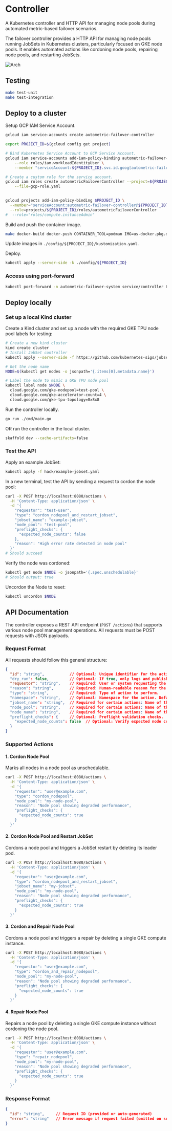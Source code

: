 # Controller

A Kubernetes controller and HTTP API for managing node pools during automated metric-based failover scenarios.

The failover controller provides a HTTP API for managing node pools running JobSets in Kubernetes clusters, particularly focused on GKE node pools. It enables automated actions like cordoning node pools, repairing node pools, and restarting JobSets.

![Arch](docs/diagrams/architecture.excalidraw.png)

## Testing

```bash
make test-unit
make test-integration
```

## Deploy to a cluster

Setup GCP IAM Service Account.

```bash
gcloud iam service-accounts create autometric-failover-controller

export PROJECT_ID=$(gcloud config get project)

# Bind Kubernetes Service Account to GCP Service Account.
gcloud iam service-accounts add-iam-policy-binding autometric-failover-controller@${PROJECT_ID}.iam.gserviceaccount.com \
    --role roles/iam.workloadIdentityUser \
    --member "serviceAccount:${PROJECT_ID}.svc.id.goog[autometric-failover-system/controller]"

# Create a custom role for the service account.
gcloud iam roles create autometricFailoverController --project=${PROJECT_ID} \
    --file=gcp-role.yaml
  

gcloud projects add-iam-policy-binding $PROJECT_ID \
  --member="serviceAccount:autometric-failover-controller@${PROJECT_ID}.iam.gserviceaccount.com" \
  --role=projects/${PROJECT_ID}/roles/autometricFailoverController
#  --role="roles/compute.instanceAdmin"
```

Build and push the container image.

```sh
make docker-build docker-push CONTAINER_TOOL=podman IMG=us-docker.pkg.dev/${PROJECT_ID}/default/autometric-failover-controller:$(git rev-parse --short HEAD)
```

Update images in `./config/${PROJECT_ID}/kustomization.yaml`.

Deploy.

```bash
kubectl apply --server-side -k ./config/${PROJECT_ID}
```

### Access using port-forward

```bash
kubectl port-forward -n autometric-failover-system service/controller 8080:8080
```

## Deploy locally

### Set up a local Kind cluster

Create a Kind cluster and set up a node with the required GKE TPU node pool labels for testing:

```sh
# Create a new kind cluster
kind create cluster
# Install JobSet controller
kubectl apply --server-side -f https://github.com/kubernetes-sigs/jobset/releases/download/v0.8.0/manifests.yaml

# Get the node name
NODE=$(kubectl get nodes -o jsonpath='{.items[0].metadata.name}')

# Label the node to mimic a GKE TPU node pool
kubectl label node $NODE \
  cloud.google.com/gke-nodepool=test-pool \
  cloud.google.com/gke-accelerator-count=4 \
  cloud.google.com/gke-tpu-topology=8x8x8
```

Run the controller locally.

```bash
go run ./cmd/main.go
```

OR run the controller in the local cluster.

```bash
skaffold dev --cache-artifacts=false
```

### Test the API

Apply an example JobSet:

```bash
kubectl apply -f hack/example-jobset.yaml
```

In a new terminal, test the API by sending a request to cordon the node pool:

```sh
curl -X POST http://localhost:8080/actions \
  -H 'Content-Type: application/json' \
  -d '{
    "requestor": "test-user",
    "type": "cordon_nodepool_and_restart_jobset",
    "jobset_name": "example-jobset",
    "node_pool": "test-pool",
    "preflight_checks": {
      "expected_node_counts": false
    },
    "reason": "High error rate detected in node pool"
  }'
# Should succeed
```

Verify the node was cordoned:
```sh
kubectl get node $NODE -o jsonpath='{.spec.unschedulable}'
# Should output: true
```

Uncordon the Node to reset:

```sh
kubectl uncordon $NODE
```

## API Documentation

The controller exposes a REST API endpoint (`POST /actions`) that supports various node pool management operations. All requests must be POST requests with JSON payloads.

### Request Format

All requests should follow this general structure:

```json
{
  "id": "string",           // Optional: Unique identifier for the action request. Will be auto-generated if not provided.
  "dry_run": false,         // Optional: If true, only logs and publishes events without taking action.
  "requestor": "string",    // Required: User or system requesting the action.
  "reason": "string",       // Required: Human-readable reason for the action.
  "type": "string",         // Required: Type of action to perform.
  "namespace": "string",    // Optional: Namespace for the action. Defaults to "default".
  "jobset_name": "string",  // Required for certain actions: Name of the Kubernetes JobSet.
  "node_pool": "string",    // Required for certain actions: Name of the node pool.
  "node_name": "string",    // Required for certain actions: Name of the specific node.
  "preflight_checks": {     // Optional: Preflight validation checks.
    "expected_node_counts": false  // Optional: Verify expected node counts based on TPU topology.
  }
}
```

### Supported Actions

#### 1. Cordon Node Pool
Marks all nodes in a node pool as unschedulable.

```sh
curl -X POST http://localhost:8080/actions \
  -H 'Content-Type: application/json' \
  -d '{
    "requestor": "user@example.com",
    "type": "cordon_nodepool",
    "node_pool": "my-node-pool",
    "reason": "Node pool showing degraded performance",
    "preflight_checks": {
      "expected_node_counts": true
    }
  }'
```

#### 2. Cordon Node Pool and Restart JobSet
Cordons a node pool and triggers a JobSet restart by deleting its leader pod.

```sh
curl -X POST http://localhost:8080/actions \
  -H 'Content-Type: application/json' \
  -d '{
    "requestor": "user@example.com",
    "type": "cordon_nodepool_and_restart_jobset",
    "jobset_name": "my-jobset",
    "node_pool": "my-node-pool",
    "reason": "Node pool showing degraded performance",
    "preflight_checks": {
      "expected_node_counts": true
    }
  }'
```

#### 3. Cordon and Repair Node Pool
Cordons a node pool and triggers a repair by deleting a single GKE compute instance.

```sh
curl -X POST http://localhost:8080/actions \
  -H 'Content-Type: application/json' \
  -d '{
    "requestor": "user@example.com",
    "type": "cordon_and_repair_nodepool",
    "node_pool": "my-node-pool",
    "reason": "Node pool showing degraded performance",
    "preflight_checks": {
      "expected_node_counts": true
    }
  }'
```

#### 4. Repair Node Pool
Repairs a node pool by deleting a single GKE compute instance without cordoning the node pool.

```sh
curl -X POST http://localhost:8080/actions \
  -H 'Content-Type: application/json' \
  -d '{
    "requestor": "user@example.com",
    "type": "repair_nodepool",
    "node_pool": "my-node-pool",
    "reason": "Node pool showing degraded performance",
    "preflight_checks": {
      "expected_node_counts": true
    }
  }'
```

### Response Format

```json
{
  "id": "string",     // Request ID (provided or auto-generated)
  "error": "string"   // Error message if request failed (omitted on success)
}
```